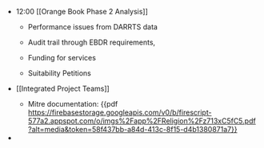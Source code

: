 - 12:00 [[Orange Book Phase 2 Analysis]]
	 - Performance issues from DARRTS data

	 - Audit trail through EBDR requirements, 

	 - Funding for services 

	 - Suitability Petitions

- [[Integrated Project Teams]]
	 - Mitre documentation: {{pdf  https://firebasestorage.googleapis.com/v0/b/firescript-577a2.appspot.com/o/imgs%2Fapp%2FReligion%2Fz713xC5fC5.pdf?alt=media&token=58f437bb-a84d-413c-8f15-d4b1380871a7}}

- 
